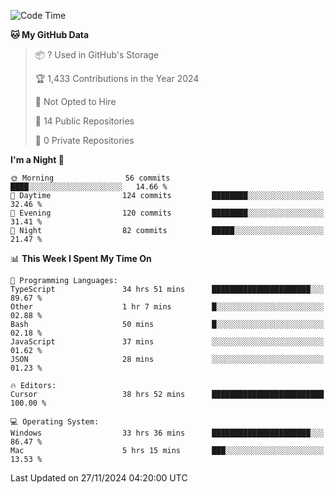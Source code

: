 <!--START_SECTION:waka-->
![Code Time](http://img.shields.io/badge/Code%20Time-6%2C385%20hrs%2024%20mins-blue)

**🐱 My GitHub Data** 

> 📦 ? Used in GitHub's Storage 
 > 
> 🏆 1,433 Contributions in the Year 2024
 > 
> 🚫 Not Opted to Hire
 > 
> 📜 14 Public Repositories 
 > 
> 🔑 0 Private Repositories 
 > 
**I'm a Night 🦉** 

```text
🌞 Morning                56 commits          ████░░░░░░░░░░░░░░░░░░░░░   14.66 % 
🌆 Daytime                124 commits         ████████░░░░░░░░░░░░░░░░░   32.46 % 
🌃 Evening                120 commits         ████████░░░░░░░░░░░░░░░░░   31.41 % 
🌙 Night                  82 commits          █████░░░░░░░░░░░░░░░░░░░░   21.47 % 
```


📊 **This Week I Spent My Time On** 

```text
💬 Programming Languages: 
TypeScript               34 hrs 51 mins      ██████████████████████░░░   89.67 % 
Other                    1 hr 7 mins         █░░░░░░░░░░░░░░░░░░░░░░░░   02.88 % 
Bash                     50 mins             █░░░░░░░░░░░░░░░░░░░░░░░░   02.18 % 
JavaScript               37 mins             ░░░░░░░░░░░░░░░░░░░░░░░░░   01.62 % 
JSON                     28 mins             ░░░░░░░░░░░░░░░░░░░░░░░░░   01.23 % 

🔥 Editors: 
Cursor                   38 hrs 52 mins      █████████████████████████   100.00 % 

💻 Operating System: 
Windows                  33 hrs 36 mins      ██████████████████████░░░   86.47 % 
Mac                      5 hrs 15 mins       ███░░░░░░░░░░░░░░░░░░░░░░   13.53 % 
```


 Last Updated on 27/11/2024 04:20:00 UTC
<!--END_SECTION:waka-->

